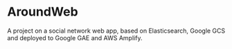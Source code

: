 # AroundWeb
A project on a social network web app, based on Elasticsearch, Google GCS and deployed to Google GAE and AWS Amplify.
